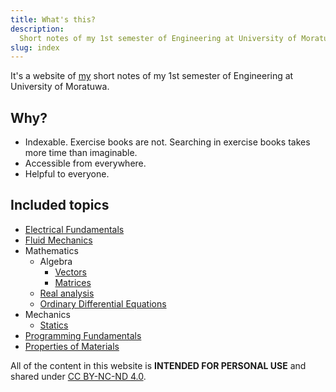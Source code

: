 ```yaml
---
title: What's this?
description:
  Short notes of my 1st semester of Engineering at University of Moratuwa.
slug: index
---
```


It's a website of [my](https://sahithyan.dev) short notes of my 1st semester of
Engineering at University of Moratuwa.

## Why?

- Indexable. Exercise books are not. Searching in exercise books takes more time
  than imaginable.
- Accessible from everywhere.
- Helpful to everyone.

## Included topics

- [Electrical Fundamentals](/electrical-fundamentals/introduction/)
- [Fluid Mechanics](/fluid-mechanics/introduction/)
- Mathematics
  - Algebra
    - [Vectors](/maths/algebra/vectors/introduction)
    - [Matrices](/maths/algebra/matrices/introduction)
  - [Real analysis](/maths/real-analysis/introduction)
  - [Ordinary Differential Equations](/maths/ode/introduction)
- Mechanics
  - [Statics](/mechanics/statics/introduction)
- [Programming Fundamentals](/programming-fundamentals/introduction)
- [Properties of Materials](/properties-of-materials/basics/introduction)

All of the content in this website is **INTENDED FOR PERSONAL USE** and shared
under [CC BY-NC-ND 4.0](/license).
